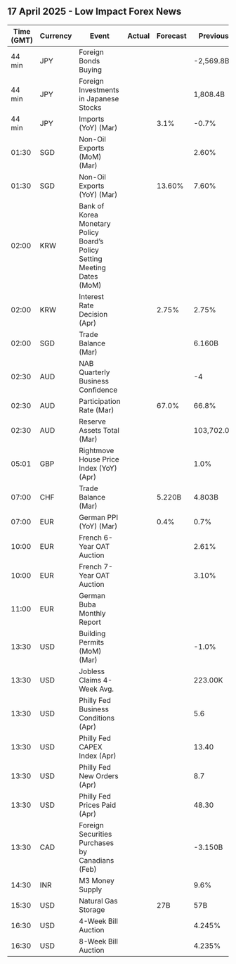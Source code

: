 ## 17 April 2025 - Low Impact Forex News

| Time (GMT) | Currency | Event | Actual | Forecast | Previous |
|------|----------|-------|--------|----------|----------|
| 44 min | JPY | Foreign Bonds Buying |  |  | -2,569.8B |
| 44 min | JPY | Foreign Investments in Japanese Stocks |  |  | 1,808.4B |
| 44 min | JPY | Imports (YoY) (Mar) |  | 3.1% | -0.7% |
| 01:30 | SGD | Non-Oil Exports (MoM) (Mar) |  |  | 2.60% |
| 01:30 | SGD | Non-Oil Exports (YoY) (Mar) |  | 13.60% | 7.60% |
| 02:00 | KRW | Bank of Korea Monetary Policy Board’s Policy Setting Meeting Dates (MoM) |  |  |  |
| 02:00 | KRW | Interest Rate Decision (Apr) |  | 2.75% | 2.75% |
| 02:00 | SGD | Trade Balance (Mar) |  |  | 6.160B |
| 02:30 | AUD | NAB Quarterly Business Confidence |  |  | -4 |
| 02:30 | AUD | Participation Rate (Mar) |  | 67.0% | 66.8% |
| 02:30 | AUD | Reserve Assets Total (Mar) |  |  | 103,702.0B |
| 05:01 | GBP | Rightmove House Price Index (YoY) (Apr) |  |  | 1.0% |
| 07:00 | CHF | Trade Balance (Mar) |  | 5.220B | 4.803B |
| 07:00 | EUR | German PPI (YoY) (Mar) |  | 0.4% | 0.7% |
| 10:00 | EUR | French 6-Year OAT Auction |  |  | 2.61% |
| 10:00 | EUR | French 7-Year OAT Auction |  |  | 3.10% |
| 11:00 | EUR | German Buba Monthly Report |  |  |  |
| 13:30 | USD | Building Permits (MoM) (Mar) |  |  | -1.0% |
| 13:30 | USD | Jobless Claims 4-Week Avg. |  |  | 223.00K |
| 13:30 | USD | Philly Fed Business Conditions (Apr) |  |  | 5.6 |
| 13:30 | USD | Philly Fed CAPEX Index (Apr) |  |  | 13.40 |
| 13:30 | USD | Philly Fed New Orders (Apr) |  |  | 8.7 |
| 13:30 | USD | Philly Fed Prices Paid (Apr) |  |  | 48.30 |
| 13:30 | CAD | Foreign Securities Purchases by Canadians (Feb) |  |  | -3.150B |
| 14:30 | INR | M3 Money Supply |  |  | 9.6% |
| 15:30 | USD | Natural Gas Storage |  | 27B | 57B |
| 16:30 | USD | 4-Week Bill Auction |  |  | 4.245% |
| 16:30 | USD | 8-Week Bill Auction |  |  | 4.235% |
